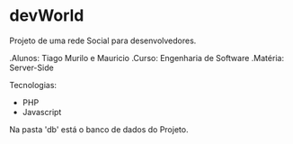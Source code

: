 # devWorld
Projeto de uma rede Social para desenvolvedores.

.Alunos: Tiago Murilo e Mauricio
.Curso: Engenharia de Software
.Matéria: Server-Side

Tecnologias:
- PHP
- Javascript

Na pasta 'db' está o banco de dados do Projeto.
